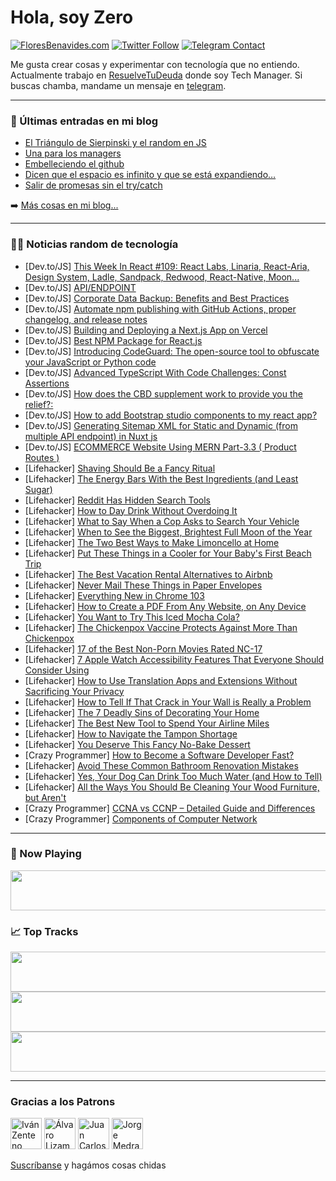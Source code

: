 # Hola, soy Zero

[![FloresBenavides.com](https://img.shields.io/website?down_message=oops&label=MiBlog&style=for-the-badge&up_message=online&url=https%3A%2F%2Ffloresbenavides.com)](https://floresbenavides.com) [![Twitter Follow](https://img.shields.io/twitter/follow/ZeroDragon?color=%231DA1F2&label=Follow&logo=twitter&logoColor=ffffff&style=for-the-badge)](https://twitter.com/zerodragon) [![Telegram Contact](https://img.shields.io/badge/escr%C3%ADbeme-ZeroDragon-%2326A5E4?style=for-the-badge&logo=telegram)](https://t.me/zerodragon)

Me gusta crear cosas y experimentar con tecnología que no entiendo.
Actualmente trabajo en [ResuelveTuDeuda](http://github.com/resuelve) donde soy Tech Manager.
Si buscas chamba, mandame un mensaje en [telegram](https://t.me/zerodragon).

---

### 📕 Últimas entradas en mi blog
<!-- BLOG-POST-LIST:START -->
- [El Triángulo de Sierpinski y el random en JS](https://floresbenavides.com/el-triangulo-de-sierpinski-y-el-random-en-js/)
- [Una para los managers](https://floresbenavides.com/una-para-los-managers/)
- [Embelleciendo el github](https://floresbenavides.com/embelleciendo-el-github/)
- [Dicen que el espacio es infinito y que se está expandiendo…](https://floresbenavides.com/dicen-que-el-espacio-es-infinito-y-que-se-esta-expandiendo/)
- [Salir de promesas sin el try/catch](https://floresbenavides.com/salir-de-promesas-sin-el-try-catch/)
<!-- BLOG-POST-LIST:END -->

➡️ [Más cosas en mi blog...](https://floresbenavides.com)

---

### 👨‍💻 Noticias random de tecnología
<!-- TECH-POSTS:START -->
- [Dev.to/JS] [This Week In React #109: React Labs, Linaria, React-Aria, Design System, Ladle, Sandpack, Redwood, React-Native, Moon...](https://dev.to/sebastienlorber/this-week-in-react-109-react-labs-linaria-react-aria-design-system-ladle-sandpack-redwood-react-native-moon-38a7)
- [Dev.to/JS] [API/ENDPOINT](https://dev.to/roshan9597/apiendpoint-4mfh)
- [Dev.to/JS] [Corporate Data Backup: Benefits and Best Practices](https://dev.to/alextraytech/corporate-data-backup-benefits-and-best-practices-560n)
- [Dev.to/JS] [Automate npm publishing with GitHub Actions, proper changelog, and release notes](https://dev.to/superface/automate-npm-publishing-with-github-actions-proper-changelog-and-release-notes-2pii)
- [Dev.to/JS] [Building and Deploying a Next.js App on Vercel](https://dev.to/tosyn/building-and-deploying-a-nextjs-app-on-vercel-23no)
- [Dev.to/JS] [Best NPM Package for React.js](https://dev.to/muhammad_asif/best-npm-package-for-reactjs-j6e)
- [Dev.to/JS] [Introducing CodeGuard: The open-source tool to obfuscate your JavaScript or Python code](https://dev.to/omardev100/introducing-codeguard-the-open-source-tool-to-obfuscate-your-javascript-or-python-code-4k51)
- [Dev.to/JS] [Advanced TypeScript With Code Challenges: Const Assertions](https://dev.to/mariusbongarts/advanced-typescript-with-code-challenges-const-assertions-a5n)
- [Dev.to/JS] [How does the CBD supplement work to provide you the relief?:](https://dev.to/wonderleaf75/how-does-the-cbd-supplement-work-to-provide-you-the-relief-2ck0)
- [Dev.to/JS] [How to add Bootstrap studio components to my react app?](https://dev.to/rohan7530/how-to-add-bootstrap-studio-components-to-my-react-app-an7)
- [Dev.to/JS] [Generating Sitemap XML for Static and Dynamic &lpar;from multiple API endpoint&rpar; in Nuxt js](https://dev.to/siumhossain/generating-sitemap-xml-for-static-and-dynamic-from-multiple-api-endpoint-in-nuxt-js-2cij)
- [Dev.to/JS] [ECOMMERCE Website Using MERN Part-3.3 &lpar; Product Routes &rpar;](https://dev.to/bikramjeetsarmah/ecommerce-website-using-mern-part-33-product-routes--3ipo)
- [Lifehacker] [Shaving Should Be a Fancy Ritual](https://lifehacker.com/shaving-should-be-a-fancy-ritual-1849090730)
- [Lifehacker] [The Energy Bars With the Best Ingredients &lpar;and Least Sugar&rpar;](https://lifehacker.com/the-energy-bars-with-the-best-ingredients-and-least-su-1849088219)
- [Lifehacker] [Reddit Has Hidden Search Tools](https://lifehacker.com/reddit-has-hidden-search-tools-1849089864)
- [Lifehacker] [How to Day Drink Without Overdoing It](https://lifehacker.com/how-to-day-drink-without-overdoing-it-1849090132)
- [Lifehacker] [What to Say When a Cop Asks to Search Your Vehicle](https://lifehacker.com/what-to-say-when-a-cop-asks-to-search-your-vehicle-1849090424)
- [Lifehacker] [When to See the Biggest, Brightest Full Moon of the Year](https://lifehacker.com/when-to-see-the-biggest-brightest-full-moon-of-the-yea-1849089660)
- [Lifehacker] [The Two Best Ways to Make Limoncello at Home](https://lifehacker.com/the-two-best-ways-to-make-limoncello-at-home-1849089119)
- [Lifehacker] [Put These Things in a Cooler for Your Baby&#39;s First Beach Trip](https://lifehacker.com/put-these-things-in-a-cooler-for-your-babys-first-beach-1849089429)
- [Lifehacker] [The Best Vacation Rental Alternatives to Airbnb](https://lifehacker.com/the-best-vacation-rental-alternatives-to-airbnb-1849088885)
- [Lifehacker] [Never Mail These Things in Paper Envelopes](https://lifehacker.com/never-mail-these-things-in-paper-envelopes-1849089269)
- [Lifehacker] [Everything New in Chrome 103](https://lifehacker.com/everything-new-in-chrome-103-1849088598)
- [Lifehacker] [How to Create a PDF From Any Website, on Any Device](https://lifehacker.com/how-to-create-a-pdf-from-any-website-on-any-device-1849087231)
- [Lifehacker] [You Want to Try This Iced Mocha Cola?](https://lifehacker.com/you-want-to-try-this-iced-mocha-cola-1849081053)
- [Lifehacker] [The Chickenpox Vaccine Protects Against More Than Chickenpox](https://lifehacker.com/the-chickenpox-vaccine-protects-against-more-than-chick-1849080190)
- [Lifehacker] [17 of the Best Non-Porn Movies Rated NC-17](https://lifehacker.com/17-of-the-best-non-porn-movies-rated-nc-17-1849076415)
- [Lifehacker] [7 Apple Watch Accessibility Features That Everyone Should Consider Using](https://lifehacker.com/7-apple-watch-accessibility-features-that-everyone-shou-1849084821)
- [Lifehacker] [How to Use Translation Apps and Extensions Without Sacrificing Your Privacy](https://lifehacker.com/how-to-use-translation-apps-and-extensions-without-sacr-1849087236)
- [Lifehacker] [How to Tell If That Crack in Your Wall is Really a Problem](https://lifehacker.com/how-to-tell-if-that-crack-in-your-wall-is-really-a-prob-1849084185)
- [Lifehacker] [The 7 Deadly Sins of Decorating Your Home](https://lifehacker.com/the-7-deadly-sins-of-decorating-your-home-1849077171)
- [Lifehacker] [The Best New Tool to Spend Your Airline Miles](https://lifehacker.com/the-best-new-tool-to-spend-your-airline-miles-1849087341)
- [Lifehacker] [How to Navigate the Tampon Shortage](https://lifehacker.com/how-to-navigate-the-tampon-shortage-1849077433)
- [Lifehacker] [You Deserve This Fancy No-Bake Dessert](https://lifehacker.com/you-deserve-this-fancy-no-bake-dessert-1849073903)
- [Crazy Programmer] [How to Become a Software Developer Fast?](https://www.thecrazyprogrammer.com/2022/06/how-to-become-a-software-developer-fast.html)
- [Lifehacker] [Avoid These Common Bathroom Renovation Mistakes](https://lifehacker.com/avoid-these-common-bathroom-renovation-mistakes-1849079056)
- [Lifehacker] [Yes, Your Dog Can Drink Too Much Water &lpar;and How to Tell&rpar;](https://lifehacker.com/yes-your-dog-can-drink-too-much-water-and-how-to-tell-1849079054)
- [Lifehacker] [All the Ways You Should Be Cleaning Your Wood Furniture, but Aren&#39;t](https://lifehacker.com/all-the-ways-you-should-be-cleaning-your-wood-furniture-1849079038)
- [Crazy Programmer] [CCNA vs CCNP – Detailed Guide and Differences](https://www.thecrazyprogrammer.com/2022/06/ccna-vs-ccnp.html)
- [Crazy Programmer] [Components of Computer Network](https://www.thecrazyprogrammer.com/2022/06/components-of-computer-network.html)<!-- TECH-POSTS:END -->

---

### 🎵 Now Playing
<a href="https://spotify-now-playing-dun.vercel.app/now-playing?open"><img src="https://spotify-now-playing-dun.vercel.app/now-playing" width="540" height="64"></a>

### 📈 Top Tracks
<a href="https://spotify-now-playing-dun.vercel.app/top-tracks?i=1&open"><img src="https://spotify-now-playing-dun.vercel.app/top-tracks?i=1" width="540" height="64"></a>
<a href="https://spotify-now-playing-dun.vercel.app/top-tracks?i=2&open"><img src="https://spotify-now-playing-dun.vercel.app/top-tracks?i=2" width="540" height="64"></a>
<a href="https://spotify-now-playing-dun.vercel.app/top-tracks?i=3&open"><img src="https://spotify-now-playing-dun.vercel.app/top-tracks?i=3" width="540" height="64"></a>

---

### Gracias a los Patrons
[<img src="https://avatars.githubusercontent.com/u/243380?v=4" alt="Iván Zenteno" width="50px">](https://github.com/k001) [<img src="https://avatars.githubusercontent.com/u/19955639?v=4" alt="Álvaro Lizama" width="50px">](https://github.com/alvarolizama) [<img src="https://avatars.githubusercontent.com/u/2718753?v=4" alt="Juan Carlos Ruiz" width="50px">](https://github.com/JuanCrg90) [<img src="https://avatars.githubusercontent.com/u/37025?v=4" alt="Jorge Medrano" width="50px">](https://github.com/h1pp1e) 

[Suscríbanse](https://www.patreon.com/zerodragon) y hagámos cosas chidas
